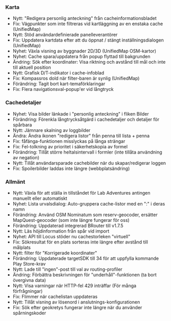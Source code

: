 ### Karta
- Nytt: "Redigera personlig anteckning" från cacheinformationsbladet
- Fix: Vägpunkter som inte filtreras vid kartläggning av en enstaka cache (UnifiedMap)
- Nytt: Stöd användardefinierade panelleverantörer
- Fix: Uppdatera kartdata efter att du öppnat / stängt inställningsdialogen (UnifiedMap)
- Nyhet: Växla visning av byggnader 2D/3D (UnifiedMap OSM-kartor)
- Nyhet: Cache spara/uppdatera från popup flyttad till bakgrunden
- Ändring: Sök efter koordinater: Visa riktning och avstånd till mål och inte till aktuell position
- Nytt: Grafisk D/T-indikator i cache-infoblad
- Fix: Kompassros dold när filter-baren är synlig (UnifiedMap)
- Förändring: Tagit bort kart-temaförklaringar
- Fix: Flera navigationsval-popup'er vid långtryck

### Cachedetaljer
- Nyhet: Visa bilder länkade i "personlig anteckning" i fliken Bilder
- Förändring: Förenkla långtrycksåtgärd i cachedetaljer och detaljer för spårbara
- Nytt: Jämnare skalning av loggbilder
- Ändra: Ändra ikonen "redigera listor" från penna till lista + penna
- Fix: fåfänga-funktionen misslyckas på långa strängar
- Fix: Fel-tolkning av prioritet i säkerhetskopia av formel
- Förändring: Tillåt större heltalsintervall i formler (inte tillåta användning av negation)
- Nytt: Tillåt användarsparade cachebilder när du skapar/redigerar loggen
- Fix: Spoilerbilder laddas inte längre (webbplatsändring)

### Allmänt
- Nytt: Växla för att ställa in tillståndet för Lab Adventures antingen manuellt eller automatiskt
- Nyhet: Lista urvalsdialog: Auto-gruppera cache-listor med en ":" i deras namn
- Förändring: Använd OSM Nominatum som reserv-geocoder, ersätter MapQuest-geocoder (som inte längre fungerar för oss)
- Förändring: Uppdaterad integrerad BRouter till v1.7.5
- Nytt: Läs höjdinformation från spår vid import
- Nyhet: API till Locus stöder nu cachestorleken "virtuell"
- Fix: Sökresultat för en plats sorteras inte längre efter avstånd till målplats
- Nytt: filter för "Korrigerade koordinater"
- Förändring: Uppdaterade targetSDK till 34 för att uppfylla kommande Play Store-krav
- Nytt: Lade till "ingen"-post till val av routing-profiler
- Ändring: Förbättra beskrivningen för "underhåll"-funktionen (ta bort övergivna data)
- Nytt: Visa varningar när HTTP-fel 429 inträffar (För många förfrågningar)
- Fix: Flimmer när cachelistan uppdateras
- Nytt: Tillåt visning av lösenord i anslutnings-konfigurationen
- Fix: Sök efter geokretys fungerar inte längre när du använder spårningskoder
